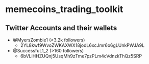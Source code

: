 # memecoins_trading_toolkit

## Twitter Accounts and their wallets
- @MyersZombie1 (>3.2k followers)
    - 2YL8kwf9WvoZWKAXWX18jodL6xcJmr6o6gLUnkPWJA9L
- @SuccessfuL1_2 (>160 followers)
    - 6bVLiHHZUQnj5UsqMh9zTme7pzPLm4cVdnzkThQz5SRP
    